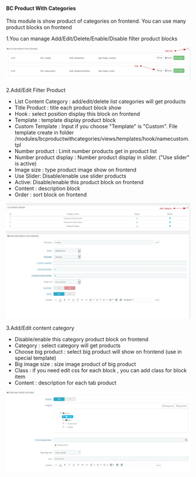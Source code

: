 #### BC Product With Categories
This module is show product of categories on frontend. You can use many product blocks on frontend

1.You can manage Add/Edit/Delete/Enable/Disable filter product blocks

![](/assets/bcprocat1.jpg)

2.Add/Edit Filter Product

* List Content Category : add/edit/delete list categories will get products
* Title Product : title each product block show
* Hook : select position display this block on frontend
* Template : template display product block
* Custom Template : Input if you choose "Template" is "Custom". File template create in folder /modules/bcproductwithcategories/views/templates/hook/namecustom.tpl
* Number product : Limit number products get in product list
* Number product display : Number product display in slider. ("Use slider" is active)
* Image size : type product image show on frontend
* Use Slider: Disable/enable use slider products
* Active: Disable/enable this product block on frontend
* Content : description block
* Order : sort block on frontend

![](/assets/bcprocat2.jpg)

3.Add/Edit content category
* Disable/enable this category product block on frontend
* Category : select category will get products
* Choose big product : select big product will show on frontend (use in special template)
* Big image size : size image product of big product
* Class : if you need edit css for each block , you can add class for block item
* Content : description for each tab product

![](/assets/bcprocat3.jpg)





